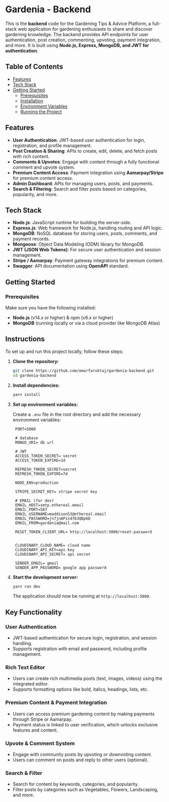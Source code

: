 # Gardenia - Backend

This is the **backend** code for the Gardening Tips & Advice Platform, a full-stack web application for gardening enthusiasts to share and discover gardening knowledge. The backend provides API endpoints for user authentication, post creation, commenting, upvoting, payment integration, and more. It is built using **Node.js, Express, MongoDB, and JWT for authentication**.

## Table of Contents

- [Features](#features)
- [Tech Stack](#tech-stack)
- [Getting Started](#getting-started)
  - [Prerequisites](#prerequisites)
  - [Installation](#installation)
  - [Environment Variables](#environment-variables)
  - [Running the Project](#running-the-project)

## Features

- **User Authentication**: JWT-based user authentication for login, registration, and profile management.
- **Post Creation & Sharing**: APIs to create, edit, delete, and fetch posts with rich content.
- **Comments & Upvotes**: Engage with content through a fully functional comment and upvote system.
- **Premium Content Access**: Payment integration using **Aamarpay/Stripe** for premium content access.
- **Admin Dashboard**: APIs for managing users, posts, and payments.
- **Search & Filtering**: Search and filter posts based on categories, popularity, and more.

## Tech Stack

- **Node.js**: JavaScript runtime for building the server-side.
- **Express.js**: Web framework for Node.js, handling routing and API logic.
- **MongoDB**: NoSQL database for storing users, posts, comments, and payment records.
- **Mongoose**: Object Data Modeling (ODM) library for MongoDB.
- **JWT (JSON Web Tokens)**: For secure user authentication and session management.
- **Stripe / Aamarpay**: Payment gateway integrations for premium content.
- **Swagger**: API documentation using **OpenAPI** standard.

## Getting Started

### Prerequisites

Make sure you have the following installed:

- **Node.js** (v14.x or higher) & npm (v6.x or higher)
- **MongoDB** (running locally or via a cloud provider like MongoDB Atlas)

## Instructions

To set up and run this project locally, follow these steps:

1. **Clone the repository:**

   ```bash
   git clone https://github.com/omarfaruktaj/gardenia-backend.git
   cd gardenia-backend
   ```

2. **Install dependencies:**

   ```bash
   yarn install
   ```

3. **Set up environment variables:**

   Create a `.env` file in the root directory and add the necessary environment variables:

   ```plaintext
    PORT=5000

    # database
    MONGO_URI= db url

    # JWT
    ACCESS_TOKEN_SECRET= secret
    ACCESS_TOKEN_EXPIRE=1d

    REFRESH_TOKEN_SECRET=secret
    REFRESH_TOKEN_EXPIRE=7d

    NODE_ENV=production

    STRIPE_SECRET_KEY= stripe secret key

    # EMAIL (for dev)
    EMAIL_HOST=smtp.ethereal.email
    EMAIL_PORT=587
    EMAIL_USERNAME=maddison53@ethereal.email
    EMAIL_PASSWORD=jn7jnAPss4f63QBp6D
    EMAIL_FROM=gardenia@mail.com

    RESET_TOKEN_CLIENT_URL= http://localhost:3000/reset-password


    CLOUDINARY_CLOUD_NAME= cloud name
    CLOUDINARY_API_KEY=api key
    CLOUDINARY_API_SECRET= api secret

    SENDER_EMAIL= gmail
    SENDER_APP_PASSWORD= google app password

   ```

4. **Start the development server:**

   ```bash
   yarn run dev
   ```

   The application should now be running at `http://localhost:5000`.

## Key Functionality

### User Authentication

- JWT-based authentication for secure login, registration, and session handling.
- Supports registration with email and password, including profile management.

### Rich Text Editor

- Users can create rich multimedia posts (text, images, videos) using the integrated editor.
- Supports formatting options like bold, italics, headings, lists, etc.

### Premium Content & Payment Integration

- Users can access premium gardening content by making payments through Stripe or Aamarpay.
- Payment status is linked to user verification, which unlocks exclusive features and content.

### Upvote & Comment System

- Engage with community posts by upvoting or downvoting content.
- Users can comment on posts and reply to other users (optional).

### Search & Filter

- Search for content by keywords, categories, and popularity.
- Filter posts by categories such as Vegetables, Flowers, Landscaping, and more.
